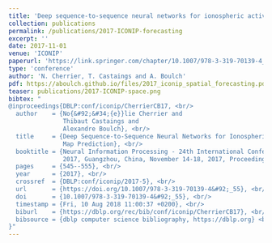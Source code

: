 ```yaml
---
title: 'Deep sequence-to-sequence neural networks for ionospheric activity map prediction'
collection: publications
permalink: /publications/2017-ICONIP-forecasting
excerpt: ''
date: 2017-11-01
venue: 'ICONIP'
paperurl: 'https://link.springer.com/chapter/10.1007/978-3-319-70139-4_55'
type: 'conference'
author: 'N. Cherrier, T. Castaings and A. Boulch'
pdf: https://aboulch.github.io/files/2017_iconip_spatial_forecasting.pdf
teaser: publications/2017-ICONIP-space.png
bibtex: "
@inproceedings{DBLP:conf/iconip/CherrierCB17, <br/>
  author    = {No{&#92;&#34;{e}}lie Cherrier and
               Thibaut Castaings and
               Alexandre Boulch}, <br/>
  title     = {Deep Sequence-to-Sequence Neural Networks for Ionospheric Activity <br/>
               Map Prediction}, <br/>
  booktitle = {Neural Information Processing - 24th International Conference, {ICONIP}
               2017, Guangzhou, China, November 14-18, 2017, Proceedings, Part {V}}, <br/>
  pages     = {545--555}, <br/>
  year      = {2017}, <br/>
  crossref  = {DBLP:conf/iconip/2017-5}, <br/>
  url       = {https://doi.org/10.1007/978-3-319-70139-4&#92;_55}, <br/>
  doi       = {10.1007/978-3-319-70139-4&#92;_55}, <br/>
  timestamp = {Fri, 10 Aug 2018 11:00:37 +0200}, <br/>
  biburl    = {https://dblp.org/rec/bib/conf/iconip/CherrierCB17}, <br/>
  bibsource = {dblp computer science bibliography, https://dblp.org} <br/>
}"
---
```

